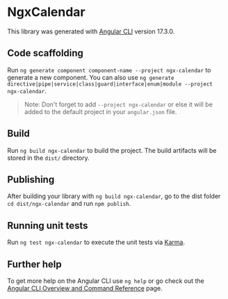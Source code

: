 # NgxCalendar

This library was generated with [Angular CLI](https://github.com/angular/angular-cli) version 17.3.0.

## Code scaffolding

Run `ng generate component component-name --project ngx-calendar` to generate a new component. You can also use `ng generate directive|pipe|service|class|guard|interface|enum|module --project ngx-calendar`.
> Note: Don't forget to add `--project ngx-calendar` or else it will be added to the default project in your `angular.json` file. 

## Build

Run `ng build ngx-calendar` to build the project. The build artifacts will be stored in the `dist/` directory.

## Publishing

After building your library with `ng build ngx-calendar`, go to the dist folder `cd dist/ngx-calendar` and run `npm publish`.

## Running unit tests

Run `ng test ngx-calendar` to execute the unit tests via [Karma](https://karma-runner.github.io).

## Further help

To get more help on the Angular CLI use `ng help` or go check out the [Angular CLI Overview and Command Reference](https://angular.io/cli) page.

